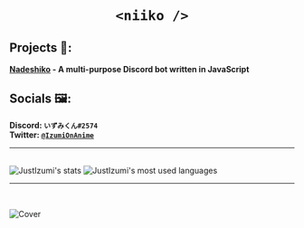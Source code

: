 <center><h1><b><code>&lt;niiko /&gt;</code></b></h1></center>

## Projects 🔧:
   **[Nadeshiko](https://github.com/JustIzumi/Nadeshiko/) - A multi-purpose Discord bot written in JavaScript**  
 
   
## Socials 🖼:
   **Discord: `いずみくん#2574`**                                                                                                                                                   
   **Twitter: [`@IzumiOnAnime`](https://twitter.com/IzumiOnAnime)**
<hr style="width=50%">
<br>
<img alt="JustIzumi's stats" src="https://github-readme-stats.vercel.app/api?username=JustIzumi&show_icons=true&theme=midnight-purple">
<img alt="JustIzumi's most used languages" src="https://github-readme-stats.vercel.app/api/top-langs/?username=JustIzumi&theme=midnight-purple">
<hr style="width=50%">
<br>

![Cover](https://i.imgur.com/KsbkbLo.jpg)                                                                                                                                                                                                                                                                                                                               
